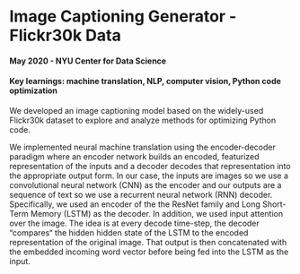# Image Captioning Generator - Flickr30k Data

#### May 2020 - NYU Center for Data Science
#### Key learnings: machine translation, NLP, computer vision, Python code optimization

We developed an image captioning model based on the widely-used Flickr30k dataset to explore and analyze methods for optimizing Python code.

We implemented neural machine translation using the encoder-decoder paradigm where an encoder network builds an encoded, featurized representation of the inputs and a decoder decodes that representation into the appropriate output form. In our case, the inputs are images so we use a convolutional neural network (CNN) as the encoder and our outputs are a sequence of text so we use a recurrent neural network (RNN) decoder. Specifically, we used an encoder of the the ResNet family and Long Short-Term Memory (LSTM) as the decoder. In addition, we used input attention over the image. The idea is at every decode time-step, the decoder “compares“ the hidden hidden state of the LSTM to the encoded representation of the original image. That output is then concatenated with the embedded incoming word vector before being fed into the LSTM as the input.
